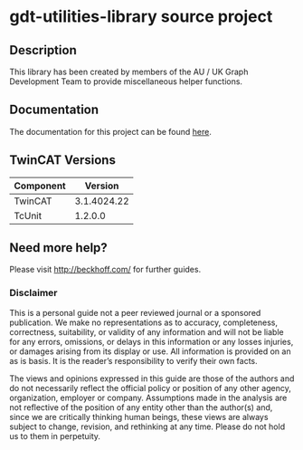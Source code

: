 # gdt-utilities-library source project

## Description
This library has been created by members of the AU / UK Graph Development Team to provide miscellaneous helper functions.

## Documentation
The documentation for this project can be found [here](https://tcgraph-dev-team.github.io/gdt-utilities-library/). 

## TwinCAT Versions
| Component | Version     |
| ----------| ----------- |
| TwinCAT   | 3.1.4024.22 |
| TcUnit    | 1.2.0.0     |

## Need more help?
Please visit http://beckhoff.com/ for further guides.

### Disclaimer
This is a personal guide not a peer reviewed journal or a sponsored publication. We make
no representations as to accuracy, completeness, correctness, suitability, or validity of any
information and will not be liable for any errors, omissions, or delays in this information or any
losses injuries, or damages arising from its display or use. All information is provided on an as
is basis. It is the reader’s responsibility to verify their own facts.

The views and opinions expressed in this guide are those of the authors and do not
necessarily reflect the official policy or position of any other agency, organization, employer or
company. Assumptions made in the analysis are not reflective of the position of any entity
other than the author(s) and, since we are critically thinking human beings, these views are
always subject to change, revision, and rethinking at any time. Please do not hold us to them
in perpetuity.
